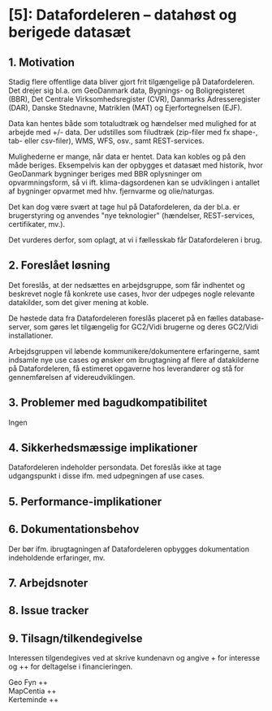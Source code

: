 # [5]: Datafordeleren – datahøst og berigede datasæt

## 1. Motivation
Stadig flere offentlige data bliver gjort frit tilgængelige på Datafordeleren. Det drejer sig bl.a. om GeoDanmark data, Bygnings- og Boligregisteret (BBR), Det Centrale Virksomhedsregister (CVR), Danmarks Adresseregister (DAR), Danske Stednavne, Matriklen (MAT) og Ejerfortegnelsen (EJF). 

Data kan hentes både som totaludtræk og hændelser med mulighed for at arbejde med +/- data. Der udstilles som filudtræk (zip-filer med fx shape-, tab- eller csv-filer), WMS, WFS, osv., samt REST-services.

Mulighederne er mange, når data er hentet. Data kan kobles og på den måde beriges. Eksempelvis kan der opbygges et datasæt med historik, hvor GeoDanmark bygninger beriges med BBR oplysninger om opvarmningsform, så vi ift. klima-dagsordenen kan se udviklingen i antallet af bygninger opvarmet med hhv. fjernvarme og olie/naturgas.

Det kan dog være svært at tage hul på Datafordeleren, da der bl.a. er brugerstyring og anvendes "nye teknologier" (hændelser, REST-services, certifikater, mv.).

Det vurderes derfor, som oplagt, at vi i fællesskab får Datafordeleren i brug.

## 2. Foreslået løsning
Det foreslås, at der nedsættes en arbejdsgruppe, som får indhentet og beskrevet nogle få konkrete use cases, hvor der udpeges nogle relevante datakilder, som det giver mening at koble.

De høstede data fra Datafordeleren foreslås placeret på en fælles database-server, som gøres let tilgængelig for GC2/Vidi brugerne og deres GC2/Vidi installationer.

Arbejdsgruppen vil løbende kommunikere/dokumentere erfaringerne, samt indsamle nye use cases og ønsker om ibrugtagning af flere af datakilderne på Datafordeleren, få estimeret opgaverne hos leverandører og stå for gennemførelsen af videreudviklingen.

## 3. Problemer med bagudkompatibilitet
Ingen

## 4. Sikkerhedsmæssige implikationer
Datafordeleren indeholder persondata. Det foreslås ikke at tage udgangspunkt i disse ifm. med udpegningen af use cases.

## 5. Performance-implikationer

## 6. Dokumentationsbehov
Der bør ifm. ibrugtagningen af Datafordeleren opbygges dokumentation indeholdende erfaringer, mv.

## 7. Arbejdsnoter

## 8. Issue tracker  

## 9. Tilsagn/tilkendegivelse
Interessen tilgendegives ved at skrive kundenavn og angive + for interesse og ++ for deltagelse i financieringen.

Geo Fyn ++  
MapCentia ++  
Kerteminde ++

